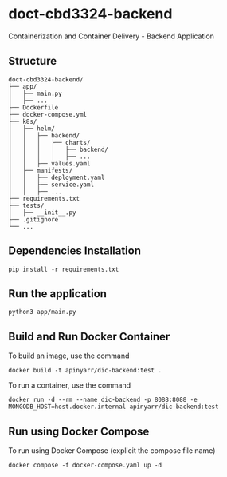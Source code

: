 # doct-cbd3324-backend
Containerization and Container Delivery - Backend Application

## Structure

```
doct-cbd3324-backend/
├── app/
│   ├── main.py
│   ├── ...
├── Dockerfile
├── docker-compose.yml
├── k8s/
│   ├── helm/
│   │   ├── backend/
│   │   │   ├── charts/
│   │   │   │   ├── backend/
│   │   │   │   ├── ...
│   │   ├── values.yaml
│   ├── manifests/
│   │   ├── deployment.yaml
│   │   ├── service.yaml
│   │   ├── ...
├── requirements.txt
├── tests/
│   ├── __init__.py
├── .gitignore
└── ...
```

## Dependencies Installation
```pip install -r requirements.txt```

## Run the application
```python3 app/main.py```

## Build and Run Docker Container
To build an image, use the command

```docker build -t apinyarr/dic-backend:test .```

To run a container, use the command

```docker run -d --rm --name dic-backend -p 8088:8088 -e MONGODB_HOST=host.docker.internal apinyarr/dic-backend:test```

## Run using Docker Compose
To run using Docker Compose (explicit the compose file name)

```docker compose -f docker-compose.yaml up -d```